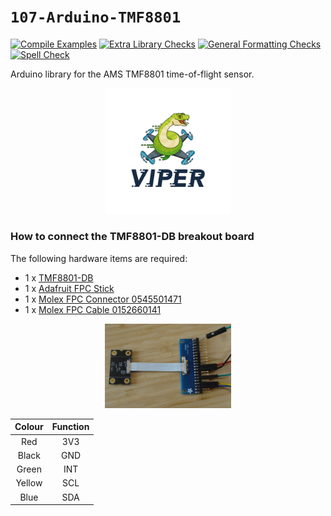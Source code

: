 `107-Arduino-TMF8801`
=====================

[![Compile Examples](https://github.com/107-systems/107-Arduino-TMF8801/workflows/Compile%20Examples/badge.svg)](https://github.com/107-systems/107-Arduino-TMF8801/actions?workflow=Compile+Examples)
[![Extra Library Checks](https://github.com/107-systems/107-Arduino-TMF8801/workflows/Extra%20Library%20Checks/badge.svg)](https://github.com/107-systems/107-Arduino-TMF8801/actions?workflow=Extra+Library+Checks)
[![General Formatting Checks](https://github.com/107-systems/107-Arduino-TMF8801/workflows/General%20Formatting%20Checks/badge.svg)](https://github.com/107-systems/107-Arduino-TMF8801/actions?workflow=General+Formatting+Checks)
[![Spell Check](https://github.com/107-systems/107-Arduino-TMF8801/workflows/Spell%20Check/badge.svg)](https://github.com/107-systems/107-Arduino-TMF8801/actions?workflow=Spell+Check)

Arduino library for the AMS TMF8801 time-of-flight sensor.

<p align="center">
  <a href="https://github.com/107-systems/107-Arduino-Viper"><img src="https://github.com/107-systems/.github/raw/main/logo/viper.jpg" width="40%"></a>
</p>

### How to connect the TMF8801-DB breakout board
The following hardware items are required:
* 1 x [TMF8801-DB](extras/doc/TMF8801-Daughter-Card-Schematic-Rev-B.pdf)
* 1 x [Adafruit FPC Stick](https://www.adafruit.com/product/1325)
* 1 x [Molex FPC Connector 0545501471](https://www.molex.com/molex/products/part-detail/ffc_fpc_connectors/0545501471)
* 1 x [Molex FPC Cable 0152660141](https://www.molex.com/molex/products/part-detail/cable/0152660141)

<p align="center">
  <img src="extras/img/tmf8801-setup.jpg" width="40%">
</p>

| **Colour** | **Function** |
|:----------:|:------------:|
| Red        |    3V3       |
| Black      |    GND       |
| Green      |    INT       |
| Yellow     |    SCL       |
| Blue       |    SDA       |
